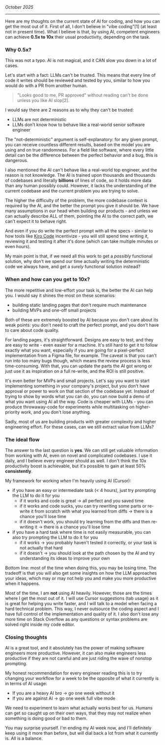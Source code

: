 _October 2025_

---

Here are my thoughts on the current state of AI for coding, and how you can get the most out of it. First of all, I don't believe in "vibe coding"[1] (at least not in present time). What I believe is that, by using AI, competent engineers can achieve **0.5x to 10x** their usual productivity, depending on the task.

### Why 0.5x?

This was not a typo. AI is not magical, and it CAN slow you down in a lot of cases.

Let's start with a fact: LLMs can't be trusted. This means that every line of code it writes should be reviewed and tested by you, similar to how you would do with a PR from another human.

> "Looks good to me, PR approved" without reading can't be done unless you like AI slop[2].

I would say there are 2 reasons as to why they can't be trusted:

- LLMs are not deterministic
- LLMs don't know how to behave like a real-world senior software engineer

The "not-deterministic" argument is self-explanatory: for any given prompt, you can receive countless different results, based on the model you are using and on true randomness. For a field like software, where every little detail can be the difference between the perfect behavior and a bug, this is dangerous.

I also mentioned the AI can't behave like a real-world top engineer, and the reason is not knowledge. The AI is trained upon thousands and thousands of codebases and literally **billions** of lines of code, so it holds more data than any human possibly could. However, it lacks the understanding of the current codebase and the current problem you are trying to solve.

The higher the difficulty of the problem, the more codebase context is required by the AI, and the better the prompt you give it should be. We have many assumptions in our head when building our products - and unless we can actually describe ALL of them, pointing the AI to the correct path, we can't expect it to behave right.

And even if you do write the perfect prompt with all the specs - similar to how tools like [Kiro Code](https://kiro.dev/) incentivize - you will still spend time writing it, reviewing it and testing it after it's done (which can take multiple minutes or even hours).

My main point is that, if we need all this work to get a _possibly_ functional solution, why don't we spend our time actually writing the deterministic code we always have, and get a _surely_ functional solution instead?

### When and how can you get to 10x?

The more repetitive and low-effort your task is, the better the AI can help you. I would say it shines the most on these scenarios:

- building static landing pages that don't require much maintenance
- building MVPs and one-off small projects

Both of these are extremely boosted by AI because you don't care about its weak points: you don't need to craft the perfect prompt, and you don't have to care about code quality.

For landing pages, it's straightforward. Designs are easy to test, and they are easy to write - even easier for a machine. It's still hard to get it to follow exactly what you want, especially if you are going for a pixel-perfect implementation from a Figma file, for example. The caveat is that you can't run into too many bugs though, which means the review process is less time-consuming. With that, you can update the parts the AI got wrong or just use it as inspiration on a full re-write, and the ROI is still positive.

It's even better for MVPs and small projects. Let's say you want to start implementing something in your company's project, but you don't have approval or power to work on that section of the codebase yet. Instead of trying to show by words what you can do, you can now build a demo of what you want using AI all the way. Code is cheaper with LLMs - you can produce throwaway-code for experiments while multitasking on higher-priority work, and you don't lose anything.

Sadly, most of us are building products with greater complexity and higher engineering effort. For these cases, can we still extract value from LLMs?

### The ideal flow

The answer to the last question is **yes**. We can still get valuable information from working with AI, even on novel and complicated codebases. I use it daily, and I believe every engineer should as well. I don't think the 10x productivity boost is achievable, but it's possible to gain at least 50% **consistently**.

My framework for working _when_ I'm heavily using AI (Cursor):

- if you have an easy or intermediate task (< 4 hours), just try prompting the LLM to do it for you
  - if it works and code is great → all perfect and you saved time
  - if it works and code sucks, you can try rewriting some parts or re-write it from scratch with what you learned from diffs → there is a chance you'll lose time
  - if it doesn't work, you should try learning from the diffs and then re-writing it → there is a chance you'll lose time
- if you have a hard task where time is not easily measurable, you can also try prompting the LLM to do it for you
  - if it works → you probably haven't tested it correctly, or your task is not actually that hard
  - if it doesn't → you should look at the path chosen by the AI and try understanding its ideas to improve your own

Bottom line: most of the time when doing this, you may be losing time. The tradeoff is that you will also get some insights on how the LLM approaches your ideas, which may or may not help you and make you more productive when it happens.

Most of the time, I am **not** using AI heavily. However, those are the times where I get the most out of it. I will use Cursor suggestions (tab usage) as it is great for helping you write faster, and I will talk to a model when facing a hard technical problem. This way, I never outsource the coding aspect and I have full control of the implementation and quality of it. I also don't lose any more time on Stack Overflow as any questions or syntax problems are solved right inside my code editor.

### Closing thoughts

AI is a great tool, and it absolutely has the power of making software engineers more productive. However, it can also make engineers less productive if they are not careful and are just riding the wave of nonstop prompting.

My honest recommendation for every engineer reading this is to try changing your workflow for a week to be the opposite of what it currently is in terms of AI usage:

- If you are a heavy AI bro → go one week without it
- If you are against AI → go one week full vibe mode

We need to experiment to learn what actually works best for us. Humans can get so caught up on their own ways, that they may not realize when something is doing good or bad to them.

You may surprise yourself. I'm ending my AI week now, and I'll definitely keep using it more than before, but will dial back a lot from what it currently is. All is a balance.
